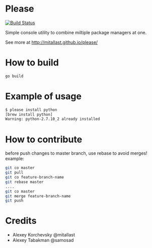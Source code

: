 Please
======

[![Build Status](https://travis-ci.org/mitallast/please.svg)](https://travis-ci.org/mitallast/please)

Simple console utility to combine miltiple package managers at one.

See more at http://mitallast.github.io/please/

How to build
============

```sh
go build
```

Example of usage
================

```sh
$ please install python
[brew install python]
Warning: python-2.7.10_2 already installed
```

How to contribute
=================

before push changes to master branch, use rebase to avoid merges!
example:

```sh
git co master
git pull
git co feature-branch-name
git rebase master
....
git co master
git merge feature-branch-name
git push
```

Credits
=======

- Alexey Korchevsky @mitallast
- Alexey Tabakman @samosad
